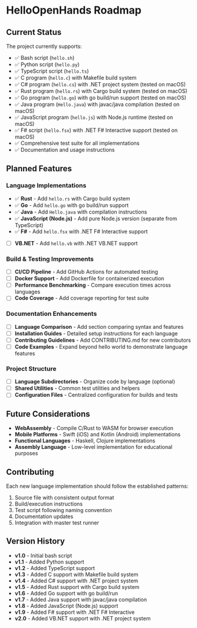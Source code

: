# HelloOpenHands Roadmap

## Current Status

The project currently supports:
- ✅ Bash script (`hello.sh`)
- ✅ Python script (`hello.py`) 
- ✅ TypeScript script (`hello.ts`)
- ✅ C program (`hello.c`) with Makefile build system
- ✅ C# program (`hello.cs`) with .NET project system (tested on macOS)
- ✅ Rust program (`hello.rs`) with Cargo build system (tested on macOS)
- ✅ Go program (`hello.go`) with go build/run support (tested on macOS)
- ✅ Java program (`Hello.java`) with javac/java compilation (tested on macOS)
- ✅ JavaScript program (`hello.js`) with Node.js runtime (tested on macOS)
- ✅ F# script (`hello.fsx`) with .NET F# Interactive support (tested on macOS)
- ✅ Comprehensive test suite for all implementations
- ✅ Documentation and usage instructions

## Planned Features

### Language Implementations

- ✅ **Rust** - Add `hello.rs` with Cargo build system
- ✅ **Go** - Add `hello.go` with go build/run support
- ✅ **Java** - Add `Hello.java` with compilation instructions
- ✅ **JavaScript (Node.js)** - Add pure Node.js version (separate from TypeScript)
- ✅ **F#** - Add `hello.fsx` with .NET F# Interactive support
- [ ] **VB.NET** - Add `hello.vb` with .NET VB.NET support

### Build & Testing Improvements

- [ ] **CI/CD Pipeline** - Add GitHub Actions for automated testing
- [ ] **Docker Support** - Add Dockerfile for containerized execution
- [ ] **Performance Benchmarking** - Compare execution times across languages
- [ ] **Code Coverage** - Add coverage reporting for test suite

### Documentation Enhancements

- [ ] **Language Comparison** - Add section comparing syntax and features
- [ ] **Installation Guides** - Detailed setup instructions for each language
- [ ] **Contributing Guidelines** - Add CONTRIBUTING.md for new contributors
- [ ] **Code Examples** - Expand beyond hello world to demonstrate language features

### Project Structure

- [ ] **Language Subdirectories** - Organize code by language (optional)
- [ ] **Shared Utilities** - Common test utilities and helpers
- [ ] **Configuration Files** - Centralized configuration for builds and tests

## Future Considerations

- **WebAssembly** - Compile C/Rust to WASM for browser execution
- **Mobile Platforms** - Swift (iOS) and Kotlin (Android) implementations
- **Functional Languages** - Haskell, Clojure implementations
- **Assembly Language** - Low-level implementation for educational purposes

## Contributing

Each new language implementation should follow the established patterns:

1. Source file with consistent output format
2. Build/execution instructions
3. Test script following naming convention
4. Documentation updates
5. Integration with master test runner

## Version History

- **v1.0** - Initial bash script
- **v1.1** - Added Python support
- **v1.2** - Added TypeScript support  
- **v1.3** - Added C support with Makefile build system
- **v1.4** - Added C# support with .NET project system
- **v1.5** - Added Rust support with Cargo build system
- **v1.6** - Added Go support with go build/run
- **v1.7** - Added Java support with javac/java compilation
- **v1.8** - Added JavaScript (Node.js) support
- **v1.9** - Added F# support with .NET F# Interactive
- **v2.0** - Added VB.NET support with .NET project system